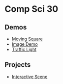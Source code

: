 # Comp Sci 30

## Demos
- [Moving Square](moving-square)
- [Image Demo](image-demo)
- [Traffic Light](traffic-light)

## Projects
- [Interactive Scene](interactive-scene)